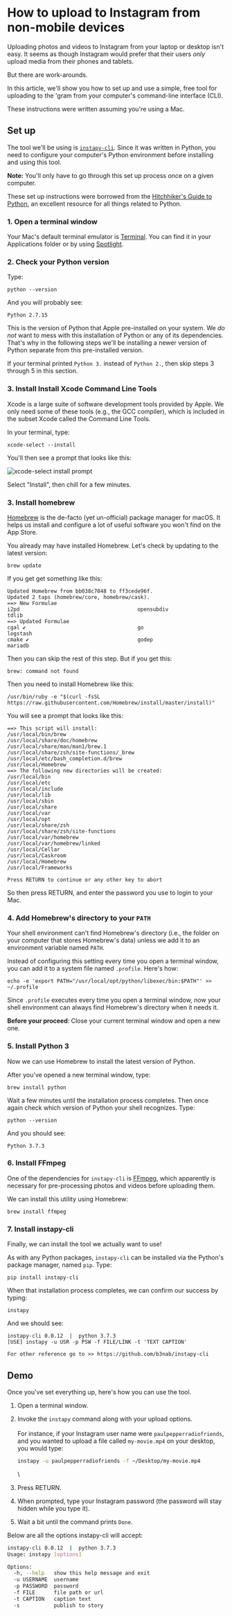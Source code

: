 # How to upload to Instagram from non-mobile devices

Uploading photos and videos to Instagram from your laptop or desktop isn't easy. It seems as though Instagram would prefer that their users *only* upload media from their phones and tablets.

But there are work-arounds.

In this article, we'll show you how to set up and use a simple, free tool for uploading to the 'gram from your computer's command-line interface (CLI).

These instructions were written assuming you're using a Mac.

## Set up

The tool we'll be using is [`instapy-cli`](https://github.com/instagrambot/instapy-cli). Since it was written in Python, you need to configure your computer's Python environment before installing and using this tool.

**Note:** You'll only have to go through this set up process once on a given computer.

These set up instructions were borrowed from the [Hitchhiker's Guide to Python](https://docs.python-guide.org/starting/install3/osx/), an excellent resource for all things related to Python.

### 1. Open a terminal window

Your Mac's default terminal emulator is [Terminal](https://support.apple.com/guide/terminal/welcome/mac). You can find it in your Applications folder or by using [Spotlight](https://support.apple.com/guide/mac-help/spotlight-mchlp1008/mac).

### 2. Check your Python version

Type:

```
python --version
```

And you will probably see:

```
Python 2.7.15 
```

This is the version of Python that Apple pre-installed on your system. We *do not* want to mess with this installation of Python or any of its dependencies. That's why in the following steps we'll be installing a newer version of Python separate from this pre-installed version.

If your terminal printed `Python 3.` instead of `Python 2.`, then skip steps 3 through 5 in this section.

### 3. Install Install Xcode Command Line Tools

Xcode is a large suite of software development tools provided by Apple. We only need some of these tools (e.g., the GCC compiler), which is included in the subset Xcode called the Command Line Tools.

In your terminal, type:

```
xcode-select --install
```

You'll then see a prompt that looks like this:

![xcode-select install prompt](https://raw.githubusercontent.com/rji-futures-lab/django-rmp-data/master/xcode-select-prompt.png)

Select "Install", then chill for a few minutes.

### 3. Install homebrew

[Homebrew](https://brew.sh/) is the de-facto (yet un-official) package manager for macOS. It helps us install and configure a lot of useful software you won't find on the App Store.

You already may have installed Homebrew. Let's check by updating to the latest version:

```
brew update
```

If you get get something like this:

```
Updated Homebrew from bb038c7048 to ff3cede96f.
Updated 2 taps (homebrew/core, homebrew/cask).
==> New Formulae
i2pd                                      opensubdiv                                tdlib
==> Updated Formulae
cgal ✔                                    go                                        logstash
cmake ✔                                   godep                                     mariadb
```

Then you can skip the rest of this step. But if you get this:

```
brew: command not found
```

Then you need to install Homebrew like this:

```
/usr/bin/ruby -e "$(curl -fsSL https://raw.githubusercontent.com/Homebrew/install/master/install)"
```

You will see a prompt that looks like this:

```
==> This script will install:
/usr/local/bin/brew
/usr/local/share/doc/homebrew
/usr/local/share/man/man1/brew.1
/usr/local/share/zsh/site-functions/_brew
/usr/local/etc/bash_completion.d/brew
/usr/local/Homebrew
==> The following new directories will be created:
/usr/local/bin
/usr/local/etc
/usr/local/include
/usr/local/lib
/usr/local/sbin
/usr/local/share
/usr/local/var
/usr/local/opt
/usr/local/share/zsh
/usr/local/share/zsh/site-functions
/usr/local/var/homebrew
/usr/local/var/homebrew/linked
/usr/local/Cellar
/usr/local/Caskroom
/usr/local/Homebrew
/usr/local/Frameworks

Press RETURN to continue or any other key to abort
```

So then press RETURN, and enter the password you use to login to your Mac.

### 4. Add Homebrew's directory to your `PATH`

Your shell environment can't find Homebrew's directory (i.e., the folder on your computer that stores Homebrew's data) unless we add it to an environment variable named `PATH`.

Instead of configuring this setting every time you open a terminal window, you can add it to a system file named `.profile`. Here's how:

```
echo -e 'export PATH="/usr/local/opt/python/libexec/bin:$PATH"' >> ~/.profile
```

Since `.profile` executes every time you open a terminal window, now your shell environment can always find Homebrew's directory when it needs it.

**Before your proceed**: Close your current terminal window and open a new one.

### 5. Install Python 3

Now we can use Homebrew to install the latest version of Python.

After you've opened a new terminal window, type:

```
brew install python
```

Wait a few minutes until the installation process completes. Then once again check which version of Python your shell recognizes. Type:

```
python --version
```

And you should see:

```
Python 3.7.3 
```

### 6. Install FFmpeg

One of the dependencies for `instapy-cli` is [FFmpeg](https://ffmpeg.org/), which apparently is necessary for pre-processing photos and videos before uploading them.

We can install this utility using Homebrew:

```
brew install ffmpeg
```


### 7. Install instapy-cli

Finally, we can install the tool we actually want to use!

As with any Python packages, `instapy-cli` can be installed via the Python's package manager, named `pip`. Type:

```
pip install instapy-cli
```

When that installation process completes, we can confirm our success by typing:

```
instapy
```

And we should see:

```
instapy-cli 0.0.12  |  python 3.7.3
[USE] instapy -u USR -p PSW -f FILE/LINK -t 'TEXT CAPTION'

For other reference go to >> https://github.com/b3nab/instapy-cli
```

## Demo

Once you've set everything up, here's how you can use the tool.

1. Open a terminal window.
2. Invoke the `instapy`  command along with your upload options.\
	\
	For instance, if your Instagram user name were `paulpepperradiofriends`, and you wanted to upload a file called `my-movie.mp4` on your desktop, you would type:

	```sh
	instapy -u paulpepperradiofriends -f ~/Desktop/my-movie.mp4
	```
	\

3. Press RETURN.
4. When prompted, type your Instagram password (the password will stay hidden while you type it).
5. Wait a bit until the command prints `Done`.

Below are all the options instapy-cli will accept:

```sh
instapy-cli 0.0.12  |  python 3.7.3
Usage: instapy [options]

Options:
  -h, --help   show this help message and exit
  -u USERNAME  username
  -p PASSWORD  password
  -f FILE      file path or url
  -t CAPTION   caption text
  -s           publish to story
```

